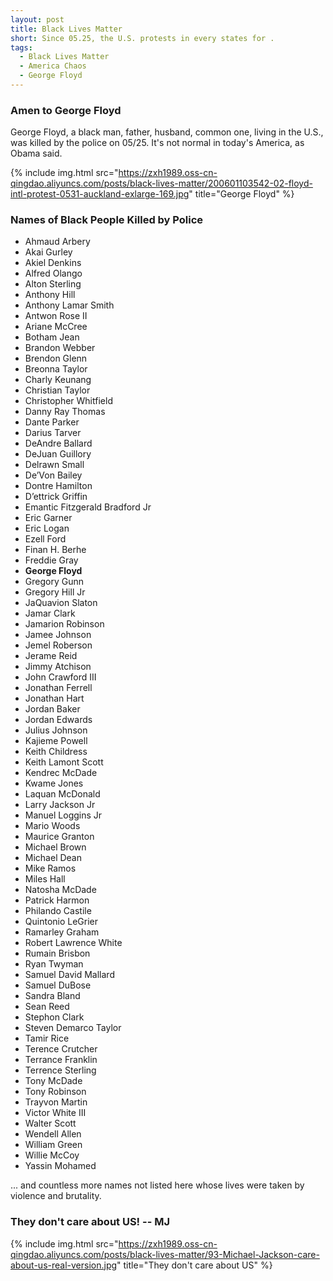 ```yaml
---
layout: post
title: Black Lives Matter
short: Since 05.25, the U.S. protests in every states for .
tags: 
  - Black Lives Matter
  - America Chaos
  - George Floyd
---
```


### Amen to George Floyd

George Floyd, a black man, father, husband, common one, living in the U.S., was killed by the police on 05/25. It's not normal in today's America, as Obama said.

{% include img.html src="https://zxh1989.oss-cn-qingdao.aliyuncs.com/posts/black-lives-matter/200601103542-02-floyd-intl-protest-0531-auckland-exlarge-169.jpg" title="George Floyd" %}

### Names of Black People Killed by Police

- Ahmaud Arbery
- Akai Gurley
- Akiel Denkins
- Alfred Olango
- Alton Sterling
- Anthony Hill
- Anthony Lamar Smith
- Antwon Rose II
- Ariane McCree
- Botham Jean
- Brandon Webber
- Brendon Glenn
- Breonna Taylor
- Charly Keunang
- Christian Taylor
- Christopher Whitfield
- Danny Ray Thomas
- Dante Parker
- Darius Tarver
- DeAndre Ballard
- DeJuan Guillory
- Delrawn Small
- De’Von Bailey
- Dontre Hamilton
- D’ettrick Griffin
- Emantic Fitzgerald Bradford Jr
- Eric Garner
- Eric Logan
- Ezell Ford
- Finan H. Berhe
- Freddie Gray
- **George Floyd**
- Gregory Gunn
- Gregory Hill Jr
- JaQuavion Slaton
- Jamar Clark
- Jamarion Robinson
- Jamee Johnson
- Jemel Roberson
- Jerame Reid
- Jimmy Atchison
- John Crawford III
- Jonathan Ferrell
- Jonathan Hart
- Jordan Baker
- Jordan Edwards
- Julius Johnson
- Kajieme Powell
- Keith Childress
- Keith Lamont Scott
- Kendrec McDade
- Kwame Jones
- Laquan McDonald
- Larry Jackson Jr
- Manuel Loggins Jr
- Mario Woods
- Maurice Granton
- Michael Brown
- Michael Dean
- Mike Ramos
- Miles Hall
- Natosha McDade
- Patrick Harmon
- Philando Castile
- Quintonio LeGrier
- Ramarley Graham
- Robert Lawrence White
- Rumain Brisbon
- Ryan Twyman
- Samuel David Mallard
- Samuel DuBose
- Sandra Bland
- Sean Reed
- Stephon Clark
- Steven Demarco Taylor
- Tamir Rice
- Terence Crutcher
- Terrance Franklin
- Terrence Sterling
- Tony McDade
- Tony Robinson
- Trayvon Martin
- Victor White III
- Walter Scott
- Wendell Allen
- William Green
- Willie McCoy
- Yassin Mohamed

... and countless more names not listed here whose lives were taken by violence and brutality.

### They don't care about US! -- MJ

{% include img.html src="https://zxh1989.oss-cn-qingdao.aliyuncs.com/posts/black-lives-matter/93-Michael-Jackson-care-about-us-real-version.jpg" title="They don't care about US" %}
